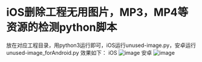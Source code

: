 # iOS删除工程无用图片，MP3，MP4等资源的检测python脚本

放在对应工程目录，用python3运行即可，iOS运行unused-image.py，安卓运行unused-image_forAndroid.py
效果如下：
iOS
![image](https://github.com/elmaLin/checkUnuseResource/ios.png) 
安卓
![image](https://github.com/elmaLin/checkUnuseResource/android.png ) 
